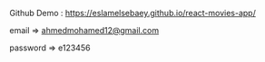 Github Demo : https://eslamelsebaey.github.io/react-movies-app/ 

email => ahmedmohamed12@gmail.com

password => e123456
